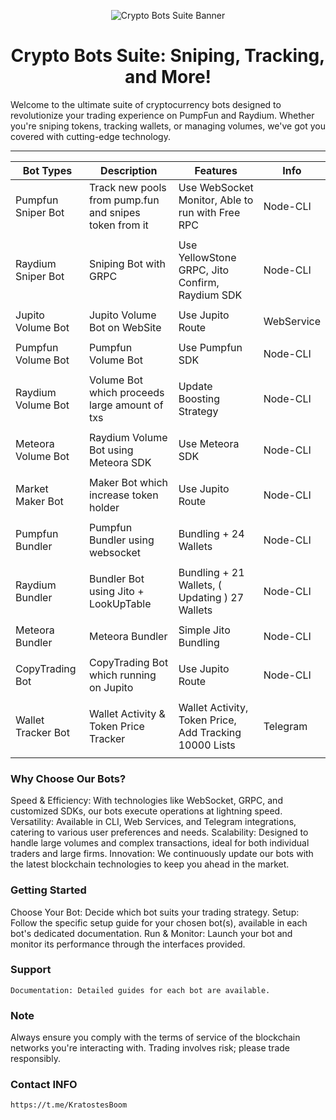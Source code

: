 <p align="center">
  <img src="https://github.com/user-attachments/assets/3b83cfcc-fbe3-414d-8b55-80d0a9b7ee9b" alt="Crypto Bots Suite Banner">
</p>
<h1 align="center">
  Crypto Bots Suite: Sniping, Tracking, and More!
</h1>
  
  Welcome to the ultimate suite of cryptocurrency bots designed to revolutionize your trading experience on PumpFun and Raydium. Whether you're sniping tokens, tracking wallets, or managing volumes, we've got you covered with cutting-edge technology.

--------------------


|     **Bot Types**      |                 **Description**                 | **Features**                                                  |  **Info**  |
| ---------------------  | ----------------------------------------------- | ------------------------------------------------------------- | ---------- |
|  Pumpfun Sniper Bot    |  Track new pools from pump.fun and snipes token from it| Use WebSocket Monitor, Able to run with Free RPC              |  Node-CLI  |
|                        |                                                 |                                                               |            |
|  Raydium Sniper Bot    | Sniping Bot with GRPC                           | Use YellowStone GRPC, Jito Confirm, Raydium SDK               |  Node-CLI  |
|                        |                                                 |                                                               |            |
|  Jupito Volume Bot     | Jupito Volume Bot on WebSite                    | Use Jupito Route                                              | WebService |
|                        |                                                 |                                                               |            |
|  Pumpfun Volume Bot    | Pumpfun Volume Bot                              | Use Pumpfun SDK                                               |  Node-CLI  |
|                        |                                                 |                                                               |            |
|  Raydium Volume Bot    | Volume Bot which proceeds large amount of txs   | Update Boosting Strategy                                      |  Node-CLI  |
|                        |                                                 |                                                               |            |
|  Meteora Volume Bot    | Raydium Volume Bot using Meteora SDK            | Use Meteora SDK                                               |  Node-CLI  |
|                        |                                                 |                                                               |            |
|  Market Maker Bot      | Maker Bot which increase token holder           | Use Jupito Route                                              |  Node-CLI  |
|                        |                                                 |                                                               |            |
|  Pumpfun Bundler       | Pumpfun Bundler using websocket                 | Bundling + 24 Wallets                                         |  Node-CLI  |
|                        |                                                 |                                                               |            |
|  Raydium Bundler       | Bundler Bot using Jito + LookUpTable            | Bundling + 21 Wallets, ( Updating ) 27 Wallets                |  Node-CLI  |
|                        |                                                 |                                                               |            |
|  Meteora Bundler       | Meteora Bundler                                 | Simple Jito Bundling                                          |  Node-CLI  |
|                        |                                                 |                                                               |            |
|  CopyTrading Bot       | CopyTrading Bot which running on Jupito         | Use Jupito Route                                              |  Node-CLI  |
|                        |                                                 |                                                               |            |
|  Wallet Tracker Bot    | Wallet Activity & Token Price Tracker           | Wallet Activity, Token Price, Add Tracking 10000 Lists        |  Telegram  |
|                        |                                                 |                                                               |            |

### Why Choose Our Bots?
   Speed & Efficiency: With technologies like WebSocket, GRPC, and customized SDKs, our bots execute operations at lightning speed.
    Versatility: Available in CLI, Web Services, and Telegram integrations, catering to various user preferences and needs.
    Scalability: Designed to handle large volumes and complex transactions, ideal for both individual traders and large firms.
    Innovation: We continuously update our bots with the latest blockchain technologies to keep you ahead in the market.

### Getting Started
  Choose Your Bot: Decide which bot suits your trading strategy.
    Setup: Follow the specific setup guide for your chosen bot(s), available in each bot's dedicated documentation.
    Run & Monitor: Launch your bot and monitor its performance through the interfaces provided.

### Support
    Documentation: Detailed guides for each bot are available.

### Note
  Always ensure you comply with the terms of service of the blockchain networks you're interacting with. Trading involves risk; please trade responsibly.

### Contact INFO

    https://t.me/KratostesBoom
